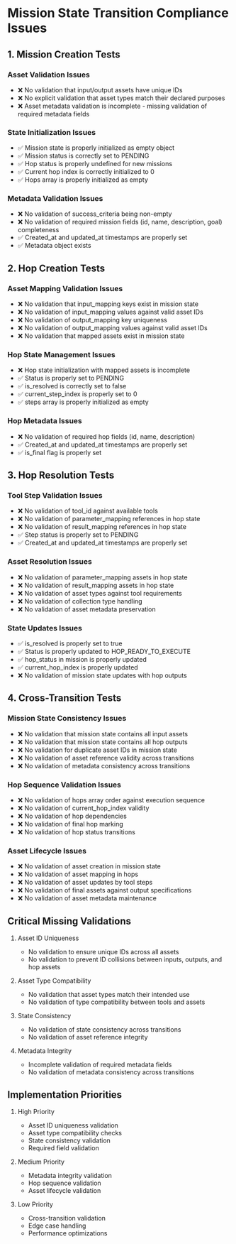 # Mission State Transition Compliance Issues

## 1. Mission Creation Tests

### Asset Validation Issues
- ❌ No validation that input/output assets have unique IDs
- ❌ No explicit validation that asset types match their declared purposes
- ❌ Asset metadata validation is incomplete - missing validation of required metadata fields

### State Initialization Issues
- ✅ Mission state is properly initialized as empty object
- ✅ Mission status is correctly set to PENDING
- ✅ Hop status is properly undefined for new missions
- ✅ Current hop index is correctly initialized to 0
- ✅ Hops array is properly initialized as empty

### Metadata Validation Issues
- ❌ No validation of success_criteria being non-empty
- ❌ No validation of required mission fields (id, name, description, goal) completeness
- ✅ Created_at and updated_at timestamps are properly set
- ✅ Metadata object exists

## 2. Hop Creation Tests

### Asset Mapping Validation Issues
- ❌ No validation that input_mapping keys exist in mission state
- ❌ No validation of input_mapping values against valid asset IDs
- ❌ No validation of output_mapping key uniqueness
- ❌ No validation of output_mapping values against valid asset IDs
- ❌ No validation that mapped assets exist in mission state

### Hop State Management Issues
- ❌ Hop state initialization with mapped assets is incomplete
- ✅ Status is properly set to PENDING
- ✅ is_resolved is correctly set to false
- ✅ current_step_index is properly set to 0
- ✅ steps array is properly initialized as empty

### Hop Metadata Issues
- ❌ No validation of required hop fields (id, name, description)
- ✅ Created_at and updated_at timestamps are properly set
- ✅ is_final flag is properly set

## 3. Hop Resolution Tests

### Tool Step Validation Issues
- ❌ No validation of tool_id against available tools
- ❌ No validation of parameter_mapping references in hop state
- ❌ No validation of result_mapping references in hop state
- ✅ Step status is properly set to PENDING
- ✅ Created_at and updated_at timestamps are properly set

### Asset Resolution Issues
- ❌ No validation of parameter_mapping assets in hop state
- ❌ No validation of result_mapping assets in hop state
- ❌ No validation of asset types against tool requirements
- ❌ No validation of collection type handling
- ❌ No validation of asset metadata preservation

### State Updates Issues
- ✅ is_resolved is properly set to true
- ✅ Status is properly updated to HOP_READY_TO_EXECUTE
- ✅ hop_status in mission is properly updated
- ✅ current_hop_index is properly updated
- ❌ No validation of mission state updates with hop outputs

## 4. Cross-Transition Tests

### Mission State Consistency Issues
- ❌ No validation that mission state contains all input assets
- ❌ No validation that mission state contains all hop outputs
- ❌ No validation for duplicate asset IDs in mission state
- ❌ No validation of asset reference validity across transitions
- ❌ No validation of metadata consistency across transitions

### Hop Sequence Validation Issues
- ❌ No validation of hops array order against execution sequence
- ❌ No validation of current_hop_index validity
- ❌ No validation of hop dependencies
- ❌ No validation of final hop marking
- ❌ No validation of hop status transitions

### Asset Lifecycle Issues
- ❌ No validation of asset creation in mission state
- ❌ No validation of asset mapping in hops
- ❌ No validation of asset updates by tool steps
- ❌ No validation of final assets against output specifications
- ❌ No validation of asset metadata maintenance

## Critical Missing Validations

1. Asset ID Uniqueness
   - No validation to ensure unique IDs across all assets
   - No validation to prevent ID collisions between inputs, outputs, and hop assets

2. Asset Type Compatibility
   - No validation that asset types match their intended use
   - No validation of type compatibility between tools and assets

3. State Consistency
   - No validation of state consistency across transitions
   - No validation of asset reference integrity

4. Metadata Integrity
   - Incomplete validation of required metadata fields
   - No validation of metadata consistency across transitions

## Implementation Priorities

1. High Priority
   - Asset ID uniqueness validation
   - Asset type compatibility checks
   - State consistency validation
   - Required field validation

2. Medium Priority
   - Metadata integrity validation
   - Hop sequence validation
   - Asset lifecycle validation

3. Low Priority
   - Cross-transition validation
   - Edge case handling
   - Performance optimizations 